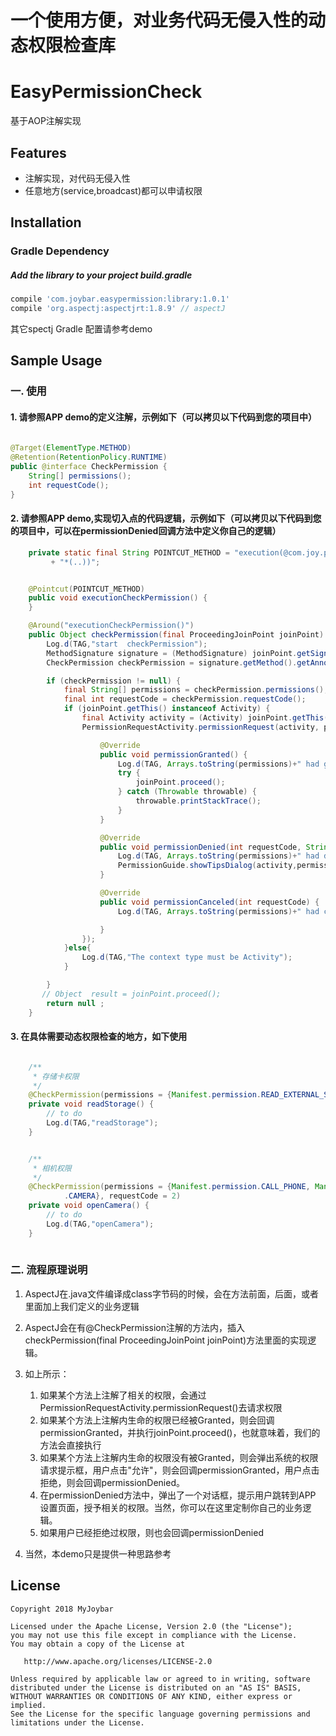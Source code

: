 # 一个使用方便，对业务代码无侵入性的动态权限检查库

# EasyPermissionCheck
基于AOP注解实现
## Features
 - 注解实现，对代码无侵入性
 - 任意地方(service,broadcast)都可以申请权限

   
## Installation
### Gradle Dependency

#####   Add the library to your project build.gradle

```gradle
compile 'com.joybar.easypermission:library:1.0.1'
compile 'org.aspectj:aspectjrt:1.8.9' // aspectJ

```

其它spectj Gradle 配置请参考demo

## Sample Usage

### 一. 使用


#### 1. 请参照APP demo的定义注解，示例如下（可以拷贝以下代码到您的项目中）
```java
 
@Target(ElementType.METHOD)
@Retention(RetentionPolicy.RUNTIME)
public @interface CheckPermission {
    String[] permissions();
    int requestCode();
}

```

#### 2. 请参照APP demo,实现切入点的代码逻辑，示例如下（可以拷贝以下代码到您的项目中，可以在permissionDenied回调方法中定义你自己的逻辑）
```java
    private static final String POINTCUT_METHOD = "execution(@com.joy.permissioncheck.annotation.CheckPermission  * "
         + "*(..))";


    @Pointcut(POINTCUT_METHOD)
    public void executionCheckPermission() {
    }

    @Around("executionCheckPermission()")
    public Object checkPermission(final ProceedingJoinPoint joinPoint) throws Throwable {
        Log.d(TAG,"start  checkPermission");
        MethodSignature signature = (MethodSignature) joinPoint.getSignature();
        CheckPermission checkPermission = signature.getMethod().getAnnotation(CheckPermission.class);

        if (checkPermission != null) {
            final String[] permissions = checkPermission.permissions();
            final int requestCode = checkPermission.requestCode();
            if (joinPoint.getThis() instanceof Activity) {
                final Activity activity = (Activity) joinPoint.getThis();
                PermissionRequestActivity.permissionRequest(activity, permissions, requestCode, new IPermission() {

                    @Override
                    public void permissionGranted() {
                        Log.d(TAG, Arrays.toString(permissions)+" had granted ，requestCode="+requestCode);
                        try {
                            joinPoint.proceed();
                        } catch (Throwable throwable) {
                            throwable.printStackTrace();
                        }
                    }

                    @Override
                    public void permissionDenied(int requestCode, String[] permissions) {
                        Log.d(TAG, Arrays.toString(permissions)+" had denied ，requestCode="+requestCode);
                        PermissionGuide.showTipsDialog(activity,permissions);
                    }

                    @Override
                    public void permissionCanceled(int requestCode) {
                        Log.d(TAG, Arrays.toString(permissions)+" had canceled ，requestCode="+requestCode);

                    }
                });
            }else{
                Log.d(TAG,"The context type must be Activity");
            }

        }
       // Object  result = joinPoint.proceed();
        return null ;
    }


```
#### 3. 在具体需要动态权限检查的地方，如下使用

```java

	/**
	 * 存储卡权限
	 */
	@CheckPermission(permissions = {Manifest.permission.READ_EXTERNAL_STORAGE, Manifest.permission.WRITE_EXTERNAL_STORAGE}, requestCode = 1)
	private void readStorage() {
		// to do
		Log.d(TAG,"readStorage");
	}


	/**
	 * 相机权限
	 */
	@CheckPermission(permissions = {Manifest.permission.CALL_PHONE, Manifest.permission
			.CAMERA}, requestCode = 2)
	private void openCamera() {
		// to do
		Log.d(TAG,"openCamera");
	}
	

```

### 二. 流程原理说明

1. AspectJ在.java文件编译成class字节码的时候，会在方法前面，后面，或者里面加上我们定义的业务逻辑 
2. AspectJ会在有@CheckPermission注解的方法内，插入checkPermission(final ProceedingJoinPoint joinPoint)方法里面的实现逻辑。
3. 如上所示：
    1. 如果某个方法上注解了相关的权限，会通过PermissionRequestActivity.permissionRequest()去请求权限
    2. 如果某个方法上注解内生命的权限已经被Granted，则会回调permissionGranted，并执行joinPoint.proceed()，也就意味着，我们的方法会直接执行
    3. 如果某个方法上注解内生命的权限没有被Granted，则会弹出系统的权限请求提示框，用户点击"允许"，则会回调permissionGranted，用户点击拒绝，则会回调permissionDenied。
    4. 在permissionDenied方法中，弹出了一个对话框，提示用户跳转到APP 设置页面，授予相关的权限。当然，你可以在这里定制你自己的业务逻辑。
    5. 如果用户已经拒绝过权限，则也会回调permissionDenied
    
4. 当然，本demo只是提供一种思路参考
## License

    Copyright 2018 MyJoybar

    Licensed under the Apache License, Version 2.0 (the "License");
    you may not use this file except in compliance with the License.
    You may obtain a copy of the License at

       http://www.apache.org/licenses/LICENSE-2.0

    Unless required by applicable law or agreed to in writing, software
    distributed under the License is distributed on an "AS IS" BASIS,
    WITHOUT WARRANTIES OR CONDITIONS OF ANY KIND, either express or implied.
    See the License for the specific language governing permissions and
    limitations under the License.   
